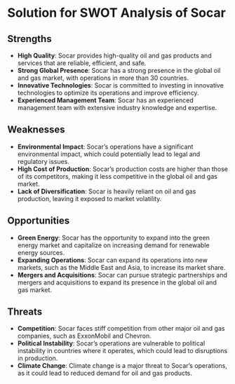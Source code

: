 

# Solution for SWOT Analysis of Socar

## Strengths 
- **High Quality**: Socar provides high-quality oil and gas products and services that are reliable, efficient, and safe. 
- **Strong Global Presence**: Socar has a strong presence in the global oil and gas market, with operations in more than 30 countries. 
- **Innovative Technologies**: Socar is committed to investing in innovative technologies to optimize its operations and improve efficiency. 
- **Experienced Management Team**: Socar has an experienced management team with extensive industry knowledge and expertise. 

## Weaknesses
- **Environmental Impact**: Socar’s operations have a significant environmental impact, which could potentially lead to legal and regulatory issues. 
- **High Cost of Production**: Socar’s production costs are higher than those of its competitors, making it less competitive in the global oil and gas market. 
- **Lack of Diversification**: Socar is heavily reliant on oil and gas production, leaving it exposed to market volatility. 

## Opportunities
- **Green Energy**: Socar has the opportunity to expand into the green energy market and capitalize on increasing demand for renewable energy sources. 
- **Expanding Operations**: Socar can expand its operations into new markets, such as the Middle East and Asia, to increase its market share. 
- **Mergers and Acquisitions**: Socar can pursue strategic partnerships and mergers and acquisitions to expand its presence in the global oil and gas market. 

## Threats
- **Competition**: Socar faces stiff competition from other major oil and gas companies, such as ExxonMobil and Chevron. 
- **Political Instability**: Socar’s operations are vulnerable to political instability in countries where it operates, which could lead to disruptions in production. 
- **Climate Change**: Climate change is a major threat to Socar’s operations, as it could lead to reduced demand for oil and gas products.